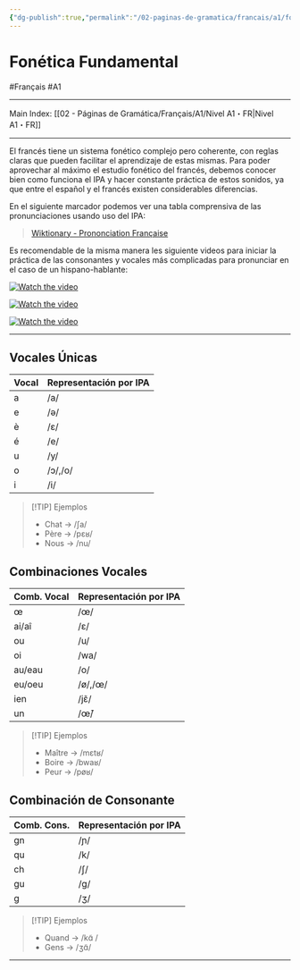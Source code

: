 ```yaml
---
{"dg-publish":true,"permalink":"/02-paginas-de-gramatica/francais/a1/fonetica-fundamental-fr/"}
---
```


# Fonética Fundamental
#Français #A1 
___
Main Index: [[02 - Páginas de Gramática/Français/A1/Nivel A1・FR\|Nivel A1・FR]]
___
El francés tiene un sistema fonético complejo pero coherente, con reglas claras que pueden facilitar el aprendizaje de estas mismas. Para poder aprovechar al máximo el estudio fonético del francés, debemos conocer bien como funciona el IPA y hacer constante práctica de estos sonidos, ya que entre el español y el francés existen considerables diferencias.

En el siguiente marcador podemos ver una tabla comprensiva de las pronunciaciones usando uso del IPA:
>[Wiktionary - Prononciation Française](https://fr.wiktionary.org/wiki/Annexe:Prononciation/fran%C3%A7ais)

Es recomendable de la misma manera les siguiente videos para iniciar la práctica de las consonantes y vocales más complicadas para pronunciar en el caso de un hispano-hablante:

[![Watch the video](https://www.youtube.com/watch?v=_V0cVTnS2Kk)](https://www.youtube.com/watch?v=_V0cVTnS2Kk)

[![Watch the video](https://www.youtube.com/watch?v=QdMORya9Z_A)](https://www.youtube.com/watch?v=QdMORya9Z_A)


[![Watch the video](https://www.youtube.com/watch?v=VhcZzFv1_WM)](https://www.youtube.com/watch?v=VhcZzFv1_WM)


___
## Vocales Únicas

| Vocal | Representación por IPA |
| ----- | ---------------------- |
| a     | /a/                    |
| e     | /ə/                    |
| è     | /ɛ/                    |
| é     | /e/                    |
| u     | /y/                    |
| o     | /ɔ/,/o/                |
| i     | /i/                    |

> [!TIP] Ejemplos
> - Chat → /ʃa/
> - Père → /pɛʁ/
> - Nous → /nu/
## Combinaciones Vocales

| Comb. Vocal | Representación por IPA |
| ----------- | ---------------------- |
| œ           | /œ/                    |
| ai/aî       | /ɛ/                    |
| ou          | /u/                    |
| oi          | /wa/                   |
| au/eau      | /o/                    |
| eu/oeu      | /ø/,/œ/                |
| ien         | /jɛ̃/                  |
| un          | /œ̃/                   |


> [!TIP] Ejemplos
> - Maître → /mɛtʁ/
> - Boire → /bwaʁ/
> - Peur → /pøʁ/

## Combinación de Consonante

| Comb. Cons. | Representación por IPA |
| ----------- | ---------------------- |
| gn          | /ɲ/                    |
| qu          | /k/                    |
| ch          | /ʃ/                    |
| gu          | /ɡ/                    |
| g           | /ʒ/                    |

> [!TIP] Ejemplos
> - Quand → /kɑ̃ /
> - Gens → /ʒɑ̃/








___